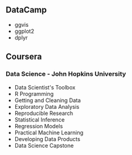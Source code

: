 ## DataCamp
* ggvis
* ggplot2
* dplyr

## Coursera
### Data Science - John Hopkins University
* Data Scientist's Toolbox
* R Programming
* Getting and Cleaning Data
* Exploratory Data Analysis
* Reproducible Research
* Statistical Inference
* Regression Models
* Practical Machine Learning
* Developing Data Products
* Data Science Capstone
